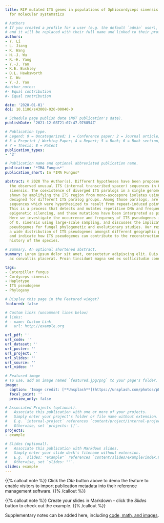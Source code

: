 ```yaml
---
title: RIP mutated ITS genes in populations of Ophiocordyceps sinensis and their implications
  for molecular systematics

# Authors
# If you created a profile for a user (e.g. the default `admin` user), write the username (folder name) here 
# and it will be replaced with their full name and linked to their profile.
authors:
- Y. Li
- L. Jiang
- K. Wang
- H.-J. Wu
- R.-H. Yang
- Y.-J. Yan
- K.E. Bushley
- D.L. Hawksworth
- Z. Wu
- Y.-J. Yao
#author_notes:
#- Equal contribution
#- Equal contribution

date: '2020-01-01'
doi: 10.1186/s43008-020-00040-0

# Schedule page publish date (NOT publication's date).
publishDate: '2021-12-08T21:07:47.976854Z'

# Publication type.
# Legend: 0 = Uncategorized; 1 = Conference paper; 2 = Journal article;
# 3 = Preprint / Working Paper; 4 = Report; 5 = Book; 6 = Book section;
# 7 = Thesis; 8 = Patent
publication_types:
- '2'

# Publication name and optional abbreviated publication name.
publication: '*IMA Fungus*'
publication_short: In *IMA Fungus*

abstract: © 2020 The Author(s). Different hypotheses have been proposed to interpret
  the observed unusual ITS (internal transcribed spacer) sequences in Ophiocordyceps
  sinensis. The coexistence of diverged ITS paralogs in a single genome was previously
  shown by amplifying the ITS region from mono-ascospore isolates using specific primers
  designed for different ITS paralog groups. Among those paralogs, are AT-biased ITS
  sequences which were hypothesized to result from repeat-induced point mutation (RIP).
  This is a process that detects and mutates repetitive DNA and frequently leads to
  epigenetic silencing, and these mutations have been interpreted as pseudogenes.
  Here we investigate the occurrence and frequency of ITS pseudogenes in populations
  of O. sinensis using large-scale sampling, and discusses the implications of ITS
  pseudogenes for fungal phylogenetic and evolutionary studies. Our results demonstrate
  a wide distribution of ITS pseudogenes amongst different geographic populations,
  and indicate how ITS pseudogenes can contribute to the reconstruction of the evolutionary
  history of the species.

# Summary. An optional shortened abstract.
summary: Lorem ipsum dolor sit amet, consectetur adipiscing elit. Duis posuere tellus
  ac convallis placerat. Proin tincidunt magna sed ex sollicitudin condimentum.

tags:
- Caterpillar fungus
- Cordyceps sinensis
- Haplotype
- ITS pseudogene
- Phylogeny

# Display this page in the Featured widget?
featured: false

# Custom links (uncomment lines below)
# links:
# - name: Custom Link
#   url: http://example.org

url_pdf: ''
url_code: ''
url_dataset: ''
url_poster: ''
url_project: ''
url_slides: ''
url_source: ''
url_video: ''

# Featured image
# To use, add an image named `featured.jpg/png` to your page's folder. 
image:
  caption: 'Image credit: [**Unsplash**](https://unsplash.com/photos/pLCdAaMFLTE)'
  focal_point: ''
  preview_only: false

# Associated Projects (optional).
#   Associate this publication with one or more of your projects.
#   Simply enter your project's folder or file name without extension.
#   E.g. `internal-project` references `content/project/internal-project/index.md`.
#   Otherwise, set `projects: []`.
projects:
- example

# Slides (optional).
#   Associate this publication with Markdown slides.
#   Simply enter your slide deck's filename without extension.
#   E.g. `slides: "example"` references `content/slides/example/index.md`.
#   Otherwise, set `slides: ""`.
slides: example
---
```


{{% callout note %}}
Click the *Cite* button above to demo the feature to enable visitors to import publication metadata into their reference management software.
{{% /callout %}}

{{% callout note %}}
Create your slides in Markdown - click the *Slides* button to check out the example.
{{% /callout %}}

Supplementary notes can be added here, including [code, math, and images](https://wowchemy.com/docs/writing-markdown-latex/).
